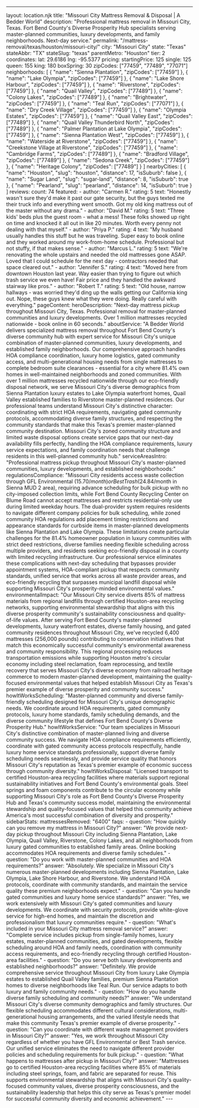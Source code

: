 ---
layout: location.njk
title: "Missouri City Mattress Removal & Disposal | A Bedder World"
description: "Professional mattress removal in Missouri City, Texas. Fort Bend County's Diverse Prosperity Hub specialists serving master-planned communities, luxury developments, and family neighborhoods. Next-day service."
permalink: "/mattress-removal/texas/houston/missouri-city/"
city: "Missouri City" state: "Texas" stateAbbr: "TX" stateSlug: "texas" parentMetro: "Houston" tier: 2 coordinates: lat: 29.6186 lng: -95.5377 pricing: startingPrice: 125 single: 125 queen: 155 king: 180 boxSpring: 30 zipCodes: ["77459", "77489", "77071"] neighborhoods: [ { "name": "Sienna Plantation", "zipCodes": ["77459"] }, { "name": "Lake Olympia", "zipCodes": ["77459"] }, { "name": "Lake Shore Harbour", "zipCodes": ["77459"] }, { "name": "Riverstone", "zipCodes": ["77459"] }, { "name": "Quail Valley", "zipCodes": ["77489"] }, { "name": "Colony Lakes", "zipCodes": ["77489"] }, { "name": "Brightwater", "zipCodes": ["77459"] }, { "name": "Teal Run", "zipCodes": ["77071"] }, { "name": "Dry Creek Village", "zipCodes": ["77459"] }, { "name": "Olympia Estates", "zipCodes": ["77459"] }, { "name": "Quail Valley East", "zipCodes": ["77489"] }, { "name": "Quail Valley Thunderbird North", "zipCodes": ["77489"] }, { "name": "Palmer Plantation at Lake Olympia", "zipCodes": ["77459"] }, { "name": "Sienna Plantation West", "zipCodes": ["77459"] }, { "name": "Waterside at Riverstone", "zipCodes": ["77459"] }, { "name": "Creekstone Village at Riverstone", "zipCodes": ["77459"] }, { "name": "Cambridge Farms", "zipCodes": ["77489"] }, { "name": "Bradford Village", "zipCodes": ["77489"] }, { "name": "Sedona Creek", "zipCodes": ["77459"] }, { "name": "Heritage Colony", "zipCodes": ["77489"] } ] nearbyCities: [ { "name": "Houston", "slug": "houston", "distance": 17, "isSuburb": false }, { "name": "Sugar Land", "slug": "sugar-land", "distance": 8, "isSuburb": true }, { "name": "Pearland", "slug": "pearland", "distance": 14, "isSuburb": true } ] reviews: count: 74 featured: - author: "Carmen R." rating: 5 text: "Honestly wasn't sure they'd make it past our gate security, but the guys texted me their truck info and everything went smooth. Got my old king mattress out of the master without any drama." - author: "David M." rating: 5 text: "Three kids' beds plus the guest room - what a mess! These folks showed up right on time and knocked it all out in like 20 minutes. Worth every penny not dealing with that myself." - author: "Priya P." rating: 4 text: "My husband usually handles this stuff but he was traveling. Super easy to book online and they worked around my work-from-home schedule. Professional but not stuffy, if that makes sense." - author: "Marcus L." rating: 5 text: "We're renovating the whole upstairs and needed the old mattresses gone ASAP. Loved that I could schedule for the next day - contractors needed that space cleared out." - author: "Jennifer S." rating: 4 text: "Moved here from downtown Houston last year. Way easier than trying to figure out which trash service we even have! Fair price and they handled the awkward stairway like pros." - author: "Robert T." rating: 5 text: "Old house, narrow hallways - was worried they'd ding up the walls getting our California king out. Nope, these guys knew what they were doing. Really careful with everything." pageContent: heroDescription: "Next-day mattress pickup throughout Missouri City, Texas. Professional removal for master-planned communities and luxury developments. Over 1 million mattresses recycled nationwide - book online in 60 seconds." aboutService: "A Bedder World delivers specialized mattress removal throughout Fort Bend County's diverse community hub with expert service for Missouri City's unique combination of master-planned communities, luxury developments, and established family neighborhoods. Our comprehensive approach handles HOA compliance coordination, luxury home logistics, gated community access, and multi-generational housing needs from single mattresses to complete bedroom suite clearances - essential for a city where 81.4% own homes in well-maintained neighborhoods and zoned communities. With over 1 million mattresses recycled nationwide through our eco-friendly disposal network, we serve Missouri City's diverse demographics from Sienna Plantation luxury estates to Lake Olympia waterfront homes, Quail Valley established families to Riverstone master-planned residences. Our professional teams understand Missouri City's distinctive character: coordinating with strict HOA requirements, navigating gated community protocols, accommodating diverse family structures, and respecting the community standards that make this Texas's premier master-planned community destination. Missouri City's zoned community structure and limited waste disposal options create service gaps that our next-day availability fills perfectly, handling the HOA compliance requirements, luxury service expectations, and family coordination needs that challenge residents in this well-planned community hub." serviceAreasIntro: "Professional mattress pickup throughout Missouri City's master-planned communities, luxury developments, and established neighborhoods:" regulationsCompliance: "Missouri City residents access waste collection through GFL Environmental ($15.70/month) or Best Trash ($24.84/month in Sienna MUD 2 area), requiring advance scheduling for bulk pickup with no city-imposed collection limits, while Fort Bend County Recycling Center on Blume Road cannot accept mattresses and restricts residential-only use during limited weekday hours. The dual-provider system requires residents to navigate different company policies for bulk scheduling, while zoned community HOA regulations add placement timing restrictions and appearance standards for curbside items in master-planned developments like Sienna Plantation and Lake Olympia. These limitations create particular challenges for the 81.4% homeowner population in luxury communities with strict deed restrictions, diverse families needing flexible scheduling across multiple providers, and residents seeking eco-friendly disposal in a county with limited recycling infrastructure. Our professional service eliminates these complications with next-day scheduling that bypasses provider appointment systems, HOA-compliant pickup that respects community standards, unified service that works across all waste provider areas, and eco-friendly recycling that surpasses municipal landfill disposal while supporting Missouri City's prosperity-minded environmental values." environmentalImpact: "Our Missouri City service diverts 85% of mattress materials from regional landfills through certified Houston-area recycling networks, supporting environmental stewardship that aligns with this diverse prosperity community's sustainability consciousness and quality-of-life values. After serving Fort Bend County's master-planned developments, luxury waterfront estates, diverse family housing, and gated community residences throughout Missouri City, we've recycled 6,400 mattresses (256,000 pounds) contributing to conservation initiatives that match this economically successful community's environmental awareness and community responsibility. This regional processing reduces transportation emissions while supporting Houston metro's circular economy including steel reclamation, foam reprocessing, and textile recovery that serves Missouri City's diverse economy from railroad heritage commerce to modern master-planned development, maintaining the quality-focused environmental values that helped establish Missouri City as Texas's premier example of diverse prosperity and community success." howItWorksScheduling: "Master-planned community and diverse family-friendly scheduling designed for Missouri City's unique demographic needs. We coordinate around HOA requirements, gated community protocols, luxury home standards, family scheduling demands, and the diverse community lifestyle that defines Fort Bend County's Diverse Prosperity Hub." howItWorksService: "Our team specializes in Missouri City's distinctive combination of master-planned living and diverse community success. We navigate HOA compliance requirements efficiently, coordinate with gated community access protocols respectfully, handle luxury home service standards professionally, support diverse family scheduling needs seamlessly, and provide service quality that honors Missouri City's reputation as Texas's premier example of economic success through community diversity." howItWorksDisposal: "Licensed transport to certified Houston-area recycling facilities where materials support regional sustainability initiatives and Fort Bend County's environmental goals. Steel springs and foam components contribute to the circular economy while supporting Missouri City's role as Fort Bend County's Diverse Prosperity Hub and Texas's community success model, maintaining the environmental stewardship and quality-focused values that helped this community achieve America's most successful combination of diversity and prosperity." sidebarStats: mattressesRemoved: "6400" faqs: - question: "How quickly can you remove my mattress in Missouri City?" answer: "We provide next-day pickup throughout Missouri City including Sienna Plantation, Lake Olympia, Quail Valley, Riverstone, Colony Lakes, and all neighborhoods from luxury gated communities to established family areas. Online booking accommodates HOA requirements and diverse family schedules." - question: "Do you work with master-planned communities and HOA requirements?" answer: "Absolutely. We specialize in Missouri City's numerous master-planned developments including Sienna Plantation, Lake Olympia, Lake Shore Harbour, and Riverstone. We understand HOA protocols, coordinate with community standards, and maintain the service quality these premium neighborhoods expect." - question: "Can you handle gated communities and luxury home service standards?" answer: "Yes, we work extensively with Missouri City's gated communities and luxury developments. We coordinate with security protocols, provide white-glove service for high-end homes, and maintain the discretion and professionalism that luxury communities require." - question: "What's included in your Missouri City mattress removal service?" answer: "Complete service includes pickup from single-family homes, luxury estates, master-planned communities, and gated developments, flexible scheduling around HOA and family needs, coordination with community access requirements, and eco-friendly recycling through certified Houston-area facilities." - question: "Do you serve both luxury developments and established neighborhoods?" answer: "Definitely. We provide comprehensive service throughout Missouri City from luxury Lake Olympia estates to established Quail Valley families, premium Sienna Plantation homes to diverse neighborhoods like Teal Run. Our service adapts to both luxury and family community needs." - question: "How do you handle diverse family scheduling and community needs?" answer: "We understand Missouri City's diverse community demographics and family structures. Our flexible scheduling accommodates different cultural considerations, multi-generational housing arrangements, and the varied lifestyle needs that make this community Texas's premier example of diverse prosperity." - question: "Can you coordinate with different waste management providers in Missouri City?" answer: "Yes, we work throughout Missouri City regardless of whether you have GFL Environmental or Best Trash service. Our unified service eliminates the need to navigate different provider policies and scheduling requirements for bulk pickup." - question: "What happens to mattresses after pickup in Missouri City?" answer: "Mattresses go to certified Houston-area recycling facilities where 85% of materials including steel springs, foam, and fabric are separated for reuse. This supports environmental stewardship that aligns with Missouri City's quality-focused community values, diverse prosperity consciousness, and the sustainability leadership that helps this city serve as Texas's premier model for successful community diversity and economic achievement." ---